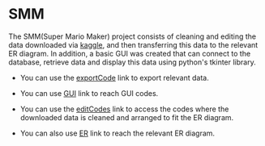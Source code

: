 # SMM
The SMM(Super Mario Maker) project consists of cleaning and editing the data downloaded via [kaggle](https://www.kaggle.com/leomauro/smmnet), and then transferring this data to the relevant ER diagram. In addition, a basic GUI was created that can connect to the database, retrieve data and display this data using python's tkinter library.

- You can use the [exportCode](https://github.com/gayecolakoglu/SMM/tree/main/exportCode) link to export relevant data.

- You can use [GUI](https://github.com/gayecolakoglu/SMM/tree/main/GUI) link to reach GUI codes.

- You can use the [editCodes](https://github.com/gayecolakoglu/SMM/tree/main/editCodes) link to access the codes where the downloaded data is cleaned and arranged to fit the ER diagram.

- You can also use [ER](https://github.com/gayecolakoglu/SMM/tree/main/ER) link to reach the relevant ER diagram.
